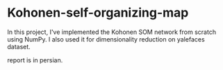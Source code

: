 # Kohonen-self-organizing-map
In this project, I've implemented the Kohonen SOM network from scratch using NumPy. I also used it for dimensionality reduction on yalefaces dataset.

report is in persian.
